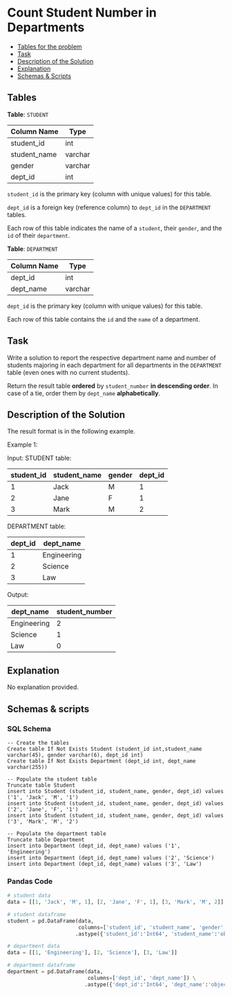 # Count Student Number in Departments

- [Tables for the problem](#tables)
- [Task](#task)
- [Description of the Solution](#description-of-the-solution)
- [Explanation](#explanation)
- [Schemas & Scripts](#schemas--scripts)

## Tables 

**Table**: `STUDENT`

| Column Name  | Type    |
|--------------|---------|
| student_id   | int     |
| student_name | varchar |
| gender       | varchar |
| dept_id      | int     |

`student_id` is the primary key (column with unique values) for this table.

`dept_id` is a foreign key (reference column) to `dept_id` in the `DEPARTMENT` tables.

Each row of this table indicates the name of a `student`, their `gender`, and the `id` of their `department`.

**Table**: `DEPARTMENT`

| Column Name | Type    |
|-------------|---------|
| dept_id     | int     |
| dept_name   | varchar |

`dept_id` is the primary key (column with unique values) for this table.

Each row of this table contains the `id` and the `name` of a department.

## Task

Write a solution to report the respective department name and number of students majoring in each 
department for all departments in the `DEPARTMENT` table (even ones with no current students).

Return the result table **ordered** by `student_number` **in descending order**. In case of a tie, order them by 
`dept_name` **alphabetically**.

## Description of the Solution ##

The result format is in the following example.

Example 1:

Input: 
STUDENT table:

| student_id | student_name | gender | dept_id |
|------------|--------------|--------|---------|
| 1          | Jack         | M      | 1       |
| 2          | Jane         | F      | 1       |
| 3          | Mark         | M      | 2       |

DEPARTMENT table:

| dept_id | dept_name   |
|---------|-------------|
| 1       | Engineering |
| 2       | Science     |
| 3       | Law         |

Output: 

| dept_name   | student_number |
|-------------|----------------|
| Engineering | 2              |
| Science     | 1              |
| Law         | 0              |

## Explanation ##

No explanation provided.

## Schemas & scripts

### SQL Schema

```genericsql
-- Create the tables
Create table If Not Exists Student (student_id int,student_name varchar(45), gender varchar(6), dept_id int)
Create table If Not Exists Department (dept_id int, dept_name varchar(255))
    
-- Populate the student table
Truncate table Student
insert into Student (student_id, student_name, gender, dept_id) values ('1', 'Jack', 'M', '1')
insert into Student (student_id, student_name, gender, dept_id) values ('2', 'Jane', 'F', '1')
insert into Student (student_id, student_name, gender, dept_id) values ('3', 'Mark', 'M', '2')
    
-- Populate the department table
Truncate table Department
insert into Department (dept_id, dept_name) values ('1', 'Engineering')
insert into Department (dept_id, dept_name) values ('2', 'Science')
insert into Department (dept_id, dept_name) values ('3', 'Law')
```

### Pandas Code

```python
# student data
data = [[1, 'Jack', 'M', 1], [2, 'Jane', 'F', 1], [3, 'Mark', 'M', 2]]

# student dataframe
student = pd.DataFrame(data, 
                       columns=['student_id', 'student_name', 'gender', 'dept_id']) \
                      .astype({'student_id':'Int64', 'student_name':'object', 'gender':'object', 'dept_id':'Int64'})

# department data
data = [[1, 'Engineering'], [2, 'Science'], [3, 'Law']]

# department dataframe
department = pd.DataFrame(data, 
                          columns=['dept_id', 'dept_name']) \
                         .astype({'dept_id':'Int64', 'dept_name':'object'})
```